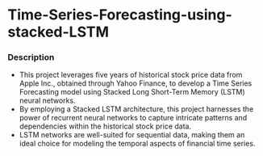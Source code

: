 # Time-Series-Forecasting-using-stacked-LSTM
### Description
- This project leverages five years of historical stock price data from Apple Inc., obtained through Yahoo Finance, to develop a Time Series Forecasting model using Stacked Long Short-Term Memory (LSTM) neural networks.
- By employing a Stacked LSTM architecture, this project harnesses the power of recurrent neural networks to capture intricate patterns and dependencies within the historical stock price data.
- LSTM networks are well-suited for sequential data, making them an ideal choice for modeling the temporal aspects of financial time series.
